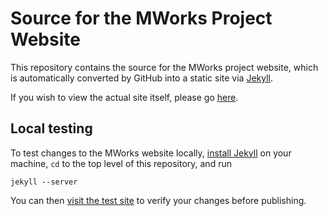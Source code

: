 # Source for the MWorks Project Website #

This repository contains the source for the MWorks project website, which is automatically converted by GitHub into a static site via [Jekyll](http://github.com/mojombo/jekyll).

If you wish to view the actual site itself, please go [here](http://mworks-project.org/).

## Local testing ##

To test changes to the MWorks website locally, [install Jekyll](https://github.com/mojombo/jekyll/wiki/Install) on your machine, `cd` to the top level of this repository, and run

    jekyll --server

You can then [visit the test site](http://localhost:4000/) to verify your changes before publishing.
